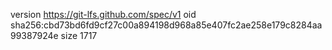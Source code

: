 version https://git-lfs.github.com/spec/v1
oid sha256:cbd73bd6fd9cf27c00a894198d968a85e407fc2ae258e179c8284aa99387924e
size 1717
